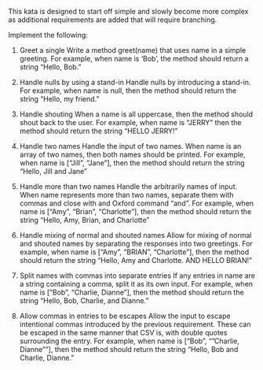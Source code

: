 This kata is designed to start off simple and slowly become more complex as additional requirements are added that
will require branching.


Implement the following:
1. Greet a single
Write a method greet(name) that uses name in a simple greeting. For example, when name is ‘Bob’, the method
should return a string “Hello, Bob.”

2. Handle nulls by using a stand-in
Handle nulls by introducing a stand-in. For example, when name is null, then the method should return the string
“Hello, my friend.”

3. Handle shouting
When a name is all uppercase, then the method should shout back to the user. For example, when name is “JERRY”
then the method should return the string “HELLO JERRY!”

4. Handle two names
Handle the input of two names. When name is an array of two names, then both names should be printed. For
example, when name is [“Jill”, “Jane”], then the method should return the string “Hello, Jill and Jane”

5. Handle more than two names
Handle the arbitrarily names of input. When name represents more than two names, separate them with commas
and close with and Oxford command “and”. For example, when name is [“Amy”, “Brian”, “Charlotte”], then the
method should return the string “Hello, Amy, Brian, and Charlotte”

6. Handle mixing of normal and shouted names
Allow for mixing of normal and shouted names by separating the responses into two greetings. For example, when
name is [“Amy”, “BRIAN”, “Charlotte”], then the method should return the string “Hello, Amy and Charlotte. AND
HELLO BRIAN!”

7. Split names with commas into separate entries
If any entries in name are a string containing a comma, split it as its own input. For example, when name is [“Bob”,
“Charlie, Dianne”], then the method should return the string “Hello, Bob, Charlie, and Dianne.”

8. Allow commas in entries to be escapes
Allow the input to escape intentional commas introduced by the previous requirement. These can be escaped in the
same manner that CSV is, with double quotes surrounding the entry. For example, when name is [“Bob”, “”Charlie,
Dianne””], then the method should return the string “Hello, Bob and Charlie, Dianne.”